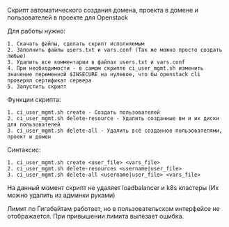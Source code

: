 Скрипт автоматического создания домена, проекта в домене и пользователей в проекте для Openstack

Для работы нужно: 

    1. Скачать файлы, сделать скрипт исполняемым
    2. Заполнить файлы users.txt и vars.conf (Так же можно просто создать любые)
    3. Удалить все комментарии в файлах users.txt и vars.conf
    4. При необходимости - в самом скрипте ci_user_mgmt.sh изменить значение переменной $INSECURE на нулевое, что бы openstack cli проверял сертификат сервера
    5. Запустить скрипт

Функции скрипта:

    1. ci_user_mgmt.sh create - Создать пользователей
    2. ci_user_mgmt.sh delete-resource - Удалить созданные вм и их диски для пользователей
    3. ci_user_mgmt.sh delete-all - Удалить всё созданное пользователями, проект и домен 


Синтаксис:

    1. ci_user_mgmt.sh create <user_file> <vars_file>
    2. ci_user_mgmt.sh delete-resources <username|user_file>
    3. ci_user_mgmt.sh delete-all <username|user_file> <vars_file>
    
На данный момент скрипт не удаляет loadbalancer и k8s кластеры (Их можно удалить из админки руками)

Лимит по Гигабайтам работает, но в пользовательском интерфейсе не отображается. При привышении лимита вылезает ошибка.
